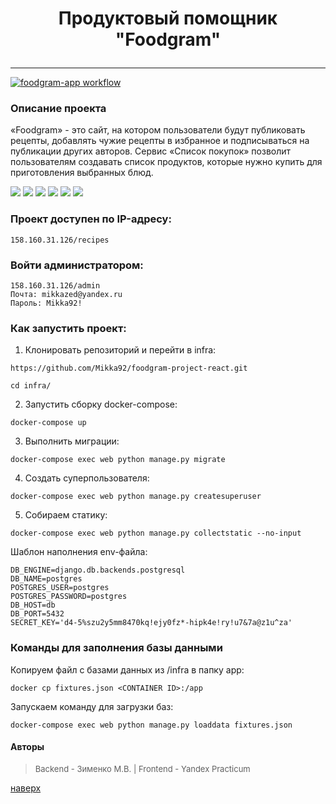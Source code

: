 <a id='start_page'></a>
# <p align = center>Продуктовый помощник "Foodgram"</p>
___
[![foodgram-app workflow](https://github.com/Mikka92/foodgram-project-react/actions/workflows/main.yml/badge.svg)](https://github.com/Mikka92/foodgram-project-react/actions/workflows/main.yml)

### Описание проекта

«Foodgram» - это сайт, на котором пользователи будут публиковать рецепты, добавлять чужие рецепты в избранное и подписываться на публикации других авторов. Сервис «Список покупок» позволит пользователям создавать список продуктов, которые нужно купить для приготовления выбранных блюд.


  [![](https://img.shields.io/badge/Python-3.7.9-blue)](https://www.python.org/downloads/release/python-379/) [![](https://img.shields.io/badge/Django-3.2.16-green)](https://docs.djangoproject.com/en/4.1/releases/3.2.16/) [![](https://img.shields.io/badge/DRF-3.2.14-orange)](https://www.django-rest-framework.org/community/release-notes/#3124) [![](https://img.shields.io/badge/Docker-23.0.6-blue)](https://docs.docker.com/engine/release-notes/23.0/) [![](https://img.shields.io/badge/Nginx-1.21.3-green)](https://docs.docker.com/engine/release-notes/23.0/) [![](https://img.shields.io/badge/PostgreSQL-13.0-orange)](https://docs.docker.com/engine/release-notes/23.0/)

### Проект доступен по IP-адресу:
```
158.160.31.126/recipes
```
### Войти администратором:
```
158.160.31.126/admin
Почта: mikkazed@yandex.ru
Пароль: Mikka92!
```
### Как запустить проект:
1. Клонировать репозиторий и перейти в infra:
```
https://github.com/Mikka92/foodgram-project-react.git
```
```
cd infra/
```
2. Запустить сборку docker-compose:
```
docker-compose up
```
3. Выполнить миграции:
```
docker-compose exec web python manage.py migrate
```
4. Создать суперпользователя:
```
docker-compose exec web python manage.py createsuperuser
```
5. Собираем статику:
```
docker-compose exec web python manage.py collectstatic --no-input
```
Шаблон наполнения env-файла:
```
DB_ENGINE=django.db.backends.postgresql
DB_NAME=postgres
POSTGRES_USER=postgres
POSTGRES_PASSWORD=postgres
DB_HOST=db
DB_PORT=5432
SECRET_KEY='d4-5%szu2y5mm8470kq!ejy0fz*-hipk4e!ry!u7&7a@z1u^za'
```
### Команды для заполнения базы данными
Копируем файл с базами данных из /infra в папку app:
```
docker cp fixtures.json <CONTAINER ID>:/app
```
Запускаем команду для загрузки баз:
```
docker-compose exec web python manage.py loaddata fixtures.json
```

#### Авторы

><font size=2>Backend - Зименко М.В.  |  Frontend - Yandex Practicum</font>

[наверх](#start_page)
